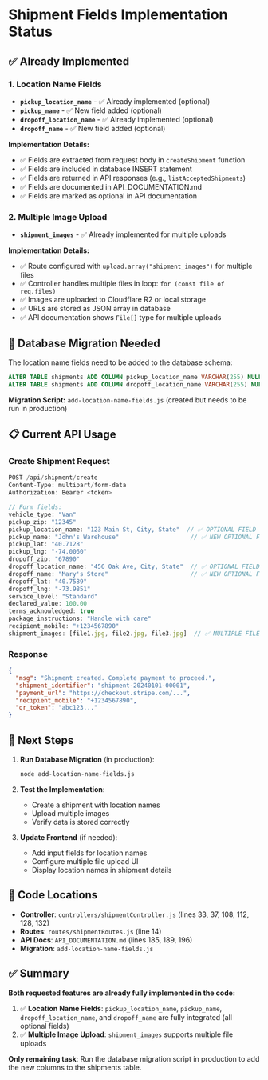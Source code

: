 # Shipment Fields Implementation Status

## ✅ Already Implemented

### 1. Location Name Fields

- **`pickup_location_name`** - ✅ Already implemented (optional)
- **`pickup_name`** - ✅ New field added (optional)
- **`dropoff_location_name`** - ✅ Already implemented (optional)
- **`dropoff_name`** - ✅ New field added (optional)

**Implementation Details:**

- ✅ Fields are extracted from request body in `createShipment` function
- ✅ Fields are included in database INSERT statement
- ✅ Fields are returned in API responses (e.g., `listAcceptedShipments`)
- ✅ Fields are documented in API_DOCUMENTATION.md
- ✅ Fields are marked as optional in API documentation

### 2. Multiple Image Upload

- **`shipment_images`** - ✅ Already implemented for multiple uploads

**Implementation Details:**

- ✅ Route configured with `upload.array("shipment_images")` for multiple files
- ✅ Controller handles multiple files in loop: `for (const file of req.files)`
- ✅ Images are uploaded to Cloudflare R2 or local storage
- ✅ URLs are stored as JSON array in database
- ✅ API documentation shows `File[]` type for multiple uploads

## 🔧 Database Migration Needed

The location name fields need to be added to the database schema:

```sql
ALTER TABLE shipments ADD COLUMN pickup_location_name VARCHAR(255) NULL AFTER pickup_zip;
ALTER TABLE shipments ADD COLUMN dropoff_location_name VARCHAR(255) NULL AFTER dropoff_zip;
```

**Migration Script:** `add-location-name-fields.js` (created but needs to be run in production)

## 📋 Current API Usage

### Create Shipment Request

```javascript
POST /api/shipment/create
Content-Type: multipart/form-data
Authorization: Bearer <token>

// Form fields:
vehicle_type: "Van"
pickup_zip: "12345"
pickup_location_name: "123 Main St, City, State"  // ✅ OPTIONAL FIELD
pickup_name: "John's Warehouse"                    // ✅ NEW OPTIONAL FIELD
pickup_lat: "40.7128"
pickup_lng: "-74.0060"
dropoff_zip: "67890"
dropoff_location_name: "456 Oak Ave, City, State"  // ✅ OPTIONAL FIELD
dropoff_name: "Mary's Store"                       // ✅ NEW OPTIONAL FIELD
dropoff_lat: "40.7589"
dropoff_lng: "-73.9851"
service_level: "Standard"
declared_value: 100.00
terms_acknowledged: true
package_instructions: "Handle with care"
recipient_mobile: "+1234567890"
shipment_images: [file1.jpg, file2.jpg, file3.jpg]  // ✅ MULTIPLE FILES
```

### Response

```json
{
  "msg": "Shipment created. Complete payment to proceed.",
  "shipment_identifier": "shipment-20240101-00001",
  "payment_url": "https://checkout.stripe.com/...",
  "recipient_mobile": "+1234567890",
  "qr_token": "abc123..."
}
```

## 🚀 Next Steps

1. **Run Database Migration** (in production):

   ```bash
   node add-location-name-fields.js
   ```

2. **Test the Implementation**:

   - Create a shipment with location names
   - Upload multiple images
   - Verify data is stored correctly

3. **Update Frontend** (if needed):
   - Add input fields for location names
   - Configure multiple file upload UI
   - Display location names in shipment details

## 📝 Code Locations

- **Controller**: `controllers/shipmentController.js` (lines 33, 37, 108, 112, 128, 132)
- **Routes**: `routes/shipmentRoutes.js` (line 14)
- **API Docs**: `API_DOCUMENTATION.md` (lines 185, 189, 196)
- **Migration**: `add-location-name-fields.js`

## ✅ Summary

**Both requested features are already fully implemented in the code:**

1. ✅ **Location Name Fields**: `pickup_location_name`, `pickup_name`, `dropoff_location_name`, and `dropoff_name` are fully integrated (all optional fields)
2. ✅ **Multiple Image Upload**: `shipment_images` supports multiple file uploads

**Only remaining task**: Run the database migration script in production to add the new columns to the shipments table.
